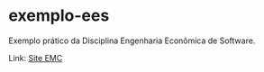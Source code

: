 # exemplo-ees
Exemplo prático da Disciplina Engenharia Econômica de Software.

Link: [Site EMC](https://exemplo-ees.herokuapp.com/)

